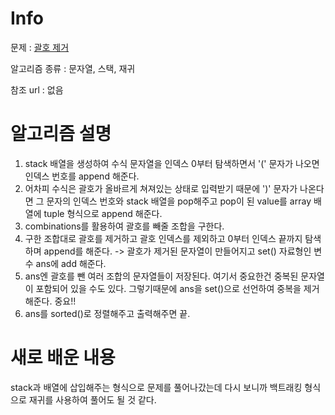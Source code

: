# Info

문제 : [괄호 제거](https://www.acmicpc.net/problem/2800)

알고리즘 종류 : 문자열, 스택, 재귀

참조 url : 없음

# 알고리즘 설명

1. stack 배열을 생성하여 수식 문자열을 인덱스 0부터 탐색하면서 '(' 문자가 나오면 인덱스 번호를 append 해준다. </br>
2. 어차피 수식은 괄호가 올바르게 쳐져있는 상태로 입력받기 때문에 ')' 문자가 나온다면 그 문자의 인덱스 번호와 stack 배열을 pop해주고 pop이 된 value를 array 배열에 tuple 형식으로 append 해준다.  </br>
3. combinations를 활용하여 괄호를 빼줄 조합을 구한다.</br>
4. 구한 조합대로 괄호를 제거하고 괄호 인덱스를 제외하고 0부터 인덱스 끝까지 탐색하며 append를 해준다. -> 괄호가 제거된 문자열이 만들어지고 set() 자료형인 변수 ans에 add 해준다.</br>
5. ans엔 괄호를 뺀 여러 조합의 문자열들이 저장된다. 여기서 중요한건 중복된 문자열이 포함되어 있을 수도 있다. 그렇기때문에 ans을 set()으로 선언하여 중복을 제거해준다. 중요!!</br>
6. ans를 sorted()로 정렬해주고 출력해주면 끝.

# 새로 배운 내용
stack과 배열에 삽입해주는 형식으로 문제를 풀어나갔는데 다시 보니까 백트래킹 형식으로 재귀를 사용하여 풀어도 될 것 같다.